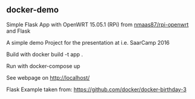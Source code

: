 ## docker-demo

Simple Flask App with OpenWRT 15.05.1 (RPi) from [nmaas87/rpi-openwrt][nmaas87/rpi-openwrt] and Flask

A simple demo Project for the presentation at i.e. SaarCamp 2016

Build with
docker build -t app .

Run with
docker-compose up

See webpage on [http://localhost/][http://localhost/]



Flask Example taken from: https://github.com/docker/docker-birthday-3


[nmaas87/rpi-openwrt]:https://hub.docker.com/r/nmaas87/rpi-openwrt/
[http://localhost/]:http://localhost/
